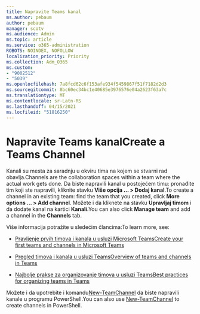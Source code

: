 ```yaml
---
title: Napravite Teams kanal
ms.author: pebaum
author: pebaum
manager: scotv
ms.audience: Admin
ms.topic: article
ms.service: o365-administration
ROBOTS: NOINDEX, NOFOLLOW
localization_priority: Priority
ms.collection: Adm_O365
ms.custom:
- "9002512"
- "5039"
ms.openlocfilehash: 7a8fcd62c6f153afe934f5459867f51f7182d2d3
ms.sourcegitcommit: 8bc60ec34bc1e40685e3976576e04a2623f63a7c
ms.translationtype: MT
ms.contentlocale: sr-Latn-RS
ms.lasthandoff: 04/15/2021
ms.locfileid: "51816250"
---
```

# <a name="create-a-teams-channel"></a><span data-ttu-id="d1135-102">Napravite Teams kanal</span><span class="sxs-lookup"><span data-stu-id="d1135-102">Create a Teams Channel</span></span>

<span data-ttu-id="d1135-103">Kanali su mesta za saradnju u okviru tima na kojem se stvarni rad obavlja.</span><span class="sxs-lookup"><span data-stu-id="d1135-103">Channels are the collaboration spaces within a team where the actual work gets done.</span></span> <span data-ttu-id="d1135-104">Da biste napravili kanal u postojećem timu: pronađite tim koji ste napravili, kliknite stavku **Više opcija ... > Dodaj kanal**.</span><span class="sxs-lookup"><span data-stu-id="d1135-104">To create a channel in an existing team: find the team that you created, click **More options ... > Add channel**.</span></span> <span data-ttu-id="d1135-105">Možete i da kliknete na stavku **Upravljaj timom** i da dodate kanal na kartici **Kanali**.</span><span class="sxs-lookup"><span data-stu-id="d1135-105">You can also click **Manage team** and add a channel in the **Channels** tab.</span></span>

<span data-ttu-id="d1135-106">Više informacija potražite u sledećim člancima:</span><span class="sxs-lookup"><span data-stu-id="d1135-106">To learn more, see:</span></span>

- [<span data-ttu-id="d1135-107">Pravljenje prvih timova i kanala u usluzi Microsoft Teams</span><span class="sxs-lookup"><span data-stu-id="d1135-107">Create your first teams and channels in Microsoft Teams</span></span>](https://docs.microsoft.com/MicrosoftTeams/get-started-with-teams-create-your-first-teams-and-channels)

- [<span data-ttu-id="d1135-108">Pregled timova i kanala u usluzi Teams</span><span class="sxs-lookup"><span data-stu-id="d1135-108">Overview of teams and channels in Teams</span></span>](https://docs.microsoft.com/microsoftteams/teams-channels-overview)

- [<span data-ttu-id="d1135-109">Najbolje prakse za organizovanje timova u usluzi Teams</span><span class="sxs-lookup"><span data-stu-id="d1135-109">Best practices for organizing teams in Teams</span></span>](https://docs.microsoft.com/MicrosoftTeams/best-practices-organizing)

<span data-ttu-id="d1135-110">Možete i da upotrebite i komandu[New-TeamChannel](https://docs.microsoft.com/powershell/module/teams/new-teamchannel?view=teams-ps) da biste napravili kanale u programu PowerShell.</span><span class="sxs-lookup"><span data-stu-id="d1135-110">You can also use [New-TeamChannel](https://docs.microsoft.com/powershell/module/teams/new-teamchannel?view=teams-ps) to create channels in PowerShell.</span></span> 
